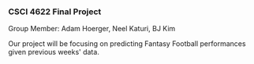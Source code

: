 ### CSCI 4622 Final Project

Group Member: Adam Hoerger, Neel Katuri, BJ Kim

Our project will be focusing on predicting Fantasy Football performances given previous weeks' data.

